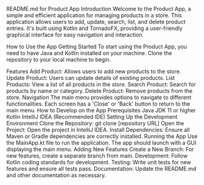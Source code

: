 README.md for Product App
Introduction
Welcome to the Product App, a simple and efficient application for managing products in a store. This application allows users to add, update, search, list, and delete product entries. It's built using Kotlin and TornadoFX, providing a user-friendly graphical interface for easy navigation and interaction.

How to Use the App
Getting Started
To start using the Product App, you need to have Java and Kotlin installed on your machine. Clone the repository to your local machine to begin.

Features
Add Product: Allows users to add new products to the store.
Update Product: Users can update details of existing products.
List Products: View a list of all products in the store.
Search Product: Search for products by name or category.
Delete Product: Remove products from the store.
Navigation
The main menu provides options to navigate to different functionalities.
Each screen has a 'Close' or 'Back' button to return to the main menu.
How to Develop on the App
Prerequisites
Java JDK 11 or higher
Kotlin
IntelliJ IDEA (Recommended IDE)
Setting Up the Development Environment
Clone the Repository: git clone [repository URL]
Open the Project: Open the project in IntelliJ IDEA.
Install Dependencies: Ensure all Maven or Gradle dependencies are correctly installed.
Running the App
Use the MainApp.kt file to run the application.
The app should launch with a GUI displaying the main menu.
Adding New Features
Create a New Branch: For new features, create a separate branch from main.
Development: Follow Kotlin coding standards for development.
Testing: Write unit tests for new features and ensure all tests pass.
Documentation: Update the README.md and other documentation as necessary.
